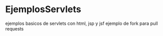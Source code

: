# EjemplosServlets
ejemplos basicos de servlets con html, jsp y jsf
ejemplo de fork para pull requests
